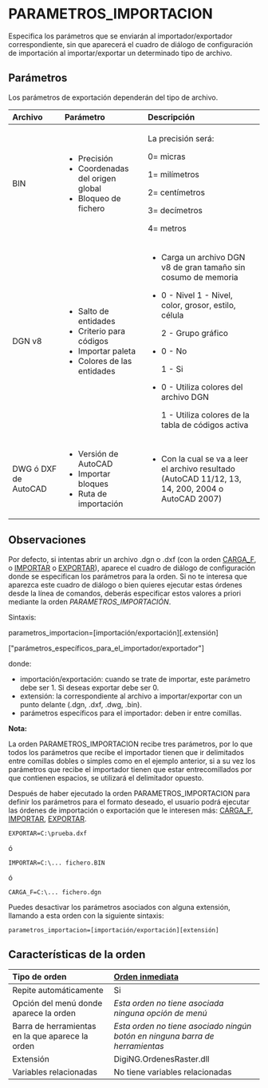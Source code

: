 # PARAMETROS\_IMPORTACION

Especifica los parámetros que se enviarán al importador/exportador correspondiente, sin que aparecerá el cuadro de diálogo de configuración de importación al importar/exportar un determinado tipo de archivo.

## Parámetros

Los parámetros de exportación dependerán del tipo de archivo.

<table>
  <thead>
    <tr>
      <th style="text-align:left">Archivo</th>
      <th style="text-align:left">Par&#xE1;metro</th>
      <th style="text-align:left">Descripci&#xF3;n</th>
    </tr>
  </thead>
  <tbody>
    <tr>
      <td style="text-align:left">BIN</td>
      <td style="text-align:left">
        <ul>
          <li>Precisi&#xF3;n</li>
          <li>Coordenadas del origen global</li>
          <li>Bloqueo de fichero</li>
        </ul>
      </td>
      <td style="text-align:left">
        <p>La precisi&#xF3;n ser&#xE1;:</p>
        <p>0= micras</p>
        <p>1= mil&#xED;metros</p>
        <p>2= cent&#xED;metros</p>
        <p>3= dec&#xED;metros</p>
        <p>4= metros</p>
      </td>
    </tr>
    <tr>
      <td style="text-align:left">DGN v8</td>
      <td style="text-align:left">
        <ul>
          <li>Salto de entidades</li>
          <li>Criterio para c&#xF3;digos</li>
          <li>Importar paleta</li>
          <li>Colores de las entidades</li>
        </ul>
      </td>
      <td style="text-align:left">
        <ul>
          <li>Carga un archivo DGN v8 de gran tama&#xF1;o sin cosumo de memoria</li>
          <li>
            <p>0 - Nivel 1 - Nivel, color, grosor, estilo, c&#xE9;lula</p>
            <p>2 - Grupo gr&#xE1;fico</p>
          </li>
          <li>
            <p>0 - No</p>
            <p>1 - Si</p>
          </li>
          <li>
            <p>0 - Utiliza colores del archivo DGN</p>
            <p>1 - Utiliza colores de la tabla de c&#xF3;digos activa</p>
          </li>
        </ul>
      </td>
    </tr>
    <tr>
      <td style="text-align:left">DWG &#xF3; DXF de AutoCAD</td>
      <td style="text-align:left">
        <ul>
          <li>Versi&#xF3;n de AutoCAD</li>
          <li>Importar bloques</li>
          <li>Ruta de importaci&#xF3;n</li>
        </ul>
      </td>
      <td style="text-align:left">
        <ul>
          <li>Con la cual se va a leer el archivo resultado (AutoCAD 11/12, 13, 14,
            200, 2004 o AutoCAD 2007)</li>
        </ul>
      </td>
    </tr>
  </tbody>
</table>

## Observaciones

Por defecto, si intentas abrir un archivo .dgn o .dxf \(con la orden [CARGA\_F](CARGA_F.html), o [IMPORTAR](IMPORTAR.html) o [EXPORTAR](EXPORTAR.html)\), aparece el cuadro de diálogo de configuración donde se especifican los parámetros para la orden. Si no te interesa que aparezca este cuadro de diálogo o bien quieres ejecutar estas órdenes desde la línea de comandos, deberás especificar estos valores a priori mediante la orden _PARAMETROS\_IMPORTACIÓN_.

Sintaxis:

parametros\_importacion=\[importación/exportación\]\[.extensión\]

\["parámetros\_específicos\_para\_el\_importador/exportador"\]

donde:

* importación/exportación: cuando se trate de importar, este parámetro debe ser 1. Si deseas exportar debe ser 0.
* extensión: la correspondiente al archivo a importar/exportar con un punto delante \(.dgn, .dxf, .dwg, .bin\).
* parámetros específicos para el importador: deben ir entre comillas.

**Nota:**

La orden PARAMETROS\_IMPORTACION recibe tres parámetros, por lo que todos los parámetros que recibe el importador tienen que ir delimitados entre comillas dobles o simples como en el ejemplo anterior, si a su vez los parámetros que recibe el importador tienen que estar entrecomillados por que contienen espacios, se utilizará el delimitador opuesto.

Después de haber ejecutado la orden PARAMETROS\_IMPORTACION para definir los parámetros para el formato deseado, el usuario podrá ejecutar las órdenes de importación o exportación que le interesen más: [CARGA\_F](CARGA_F.html), [IMPORTAR](IMPORTAR.html), [EXPORTAR](EXPORTAR.html).

`EXPORTAR=C:\prueba.dxf`

ó

`IMPORTAR=C:\... fichero.BIN`

ó

`CARGA_F=C:\... fichero.dgn`

Puedes desactivar los parámetros asociados con alguna extensión, llamando a esta orden con la siguiente sintaxis:

`parametros_importacion=[importación/exportación][extensión]`

## Características de la orden

| Tipo de orden | [Orden inmediata]() |
| :--- | :--- |
| Repite automáticamente | Si |
| Opción del menú donde aparece la orden | _Esta orden no tiene asociada ninguna opción de menú_ |
| Barra de herramientas en la que aparece la orden | _Esta orden no tiene asociado ningún botón en ninguna barra de herramientas_ |
| Extensión | DigiNG.OrdenesRaster.dll |
| Variables relacionadas | No tiene variables relacionadas |


